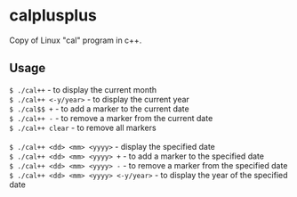 # calplusplus
Copy of Linux "cal" program in c++.

## Usage
`$ ./cal++` - to display the current month<br/>
`$ ./cal++ <-y/year>` - to display the current year<br/>
`$ ./cal$$ +` - to add a marker to the current date<br/>
`$ ./cal++ -` - to remove a marker from the current date<br/>
`$ ./cal++ clear` - to remove all markers<br/>
<br/>
`$ ./cal++ <dd> <mm> <yyyy>` - display the specified date<br/>
`$ ./cal++ <dd> <mm> <yyyy> +` - to add a marker to the specified date<br/>
`$ ./cal++ <dd> <mm> <yyyy> -` - to remove a marker from the specified date<br/>
`$ ./cal++ <dd> <mm> <yyyy> <-y/year>` - to display the year of the specified date<br/>
